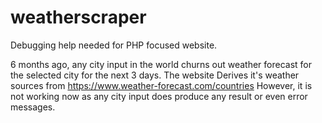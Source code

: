 # weatherscraper

Debugging help needed for PHP focused website.

6 months ago, any city input in the world churns out weather forecast for the selected city for the next 3 days. The website Derives it's weather sources from https://www.weather-forecast.com/countries 
However, it is not working now as any city input does produce any result or even error messages.
